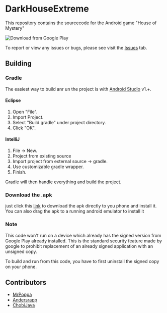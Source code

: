 # DarkHouseExtreme

This repository contains the sourcecode for the Android game "House of Mystery"

![Download from Google Play](http://i.imgur.com/GpdN8hn.jpg?1)

To report or view any issues or bugs, please see visit the [Issues](https://github.com/ChobiJava/DarkHouseExtreme/issues) tab.

## Building
### Gradle
The easiest way to build anr un the project is with [Android Studio](https://developer.android.com/sdk/index.html) v1.+.
#### Eclipse
1. Open "File".
2. Import Project.
3. Select "Build.gradle" under project directory.
4. Click "OK".

#### IntelliJ
1. File -> New.
2. Project from existing source
3. Import project from external source -> gradle.
4. Use customizable gradle wrapper.
5. Finish.

Gradle will then handle everything and build the project.

### Download the .apk

just click this [link](https://github.com/ChobiJava/DarkHouseExtreme/raw/master/app/app-release.apk) to download the apk directly to you phone and install it. You can also drag the apk to a running android emulator to install it

### Note
This code won't run on a device which already has the signed version from Google Play already installed. 
This is the standard security feature made by google to prohibit replacement of an already signed application with
an unsigned copy.

To build and run from this code, you have to first uninstall the signed copy on your phone.

## Contributors

- [MrPoppa](https://github.com/MrPoppa)
- [Andersrapp](https://github.com/Andersrapp)
- [ChobiJava](https://github.com/ChobiJava)
